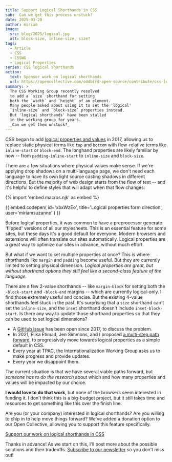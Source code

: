 ```yaml
---
title: Support Logical Shorthands in CSS
sub:  Can we get this process unstuck?
date: 2025-03-20
author: miriam
image:
  src: blog/2025/logical.jpg
  alt: block-size, inline-size, size?
tags:
  - Article
  - CSS
  - CSSWG
  - Logical Properties
series: CSS logical shorthands
action:
  text: Sponsor work on logical shorthands
  url: https://opencollective.com/oddbird-open-source/contribute/css-logical-shorthands-86141
summary: >
  The CSS Working Group recently resolved
  to add a `size` shorthand for setting
  both the `width` and `height` of an element.
  Many people asked about using it to set the 'logical'
  `inline-size` and `block-size` properties instead.
  But 'logical shorthands' have been stalled
  in the working group for years.
  _Can we get them unstuck?_
---
```


CSS began to add
[logical properties and values](https://www.w3.org/TR/css-logical-1/)
in 2017,
allowing us to replace
static physical terms like `top` and `bottom`
with flow-relative terms like `inline-start` or `block-end`.
The longhand properties are likely familiar by now --
from `padding-inline-start` to `inline-size` and `block-size`.

There are a few situations
where physical values make sense.
If we're applying drop shadows on a multi-language page,
we don't need each language to have its own
light source casting shadows in different directions.
But the majority of web design starts
from the flow of text --
and it's helpful to define styles
that will adapt when that flow changes:

{% import 'embed.macros.njk' as embed %}

{{ embed.codepen(
  id='xbxWzEo',
  title='Logical properties form direction',
  user='miriamsuzanne'
) }}

Before logical properties,
it was common to have a preprocessor generate 'flipped' versions
of all our stylesheets.
This is an essential feature for some sites,
but these days it's a good default for everyone.
Modern browsers and extensions
will often translate our sites automatically.
Logical properties are a great way
to optimize our sites in advance,
without much effort.

But what if we want to set
multiple properties at once?
This is where shorthands
like `margin` and `padding` become useful.
But they are currently limited
to setting physical dimension.
_Logical properties are great,
but without shorthand options
they still feel like a second-class
feature of the language._

There are a few 2-value shorthands --
like `margin-block` for setting both
the `-block-start` and `-block-end` margins --
which are currently logical-only.
I find those extremely useful and concise.
But the existing 4-value shorthands feel stuck in the past.
It's surprising that a `size` shorthand
can't set the `inline-size`,
and the `inset` shorthand doesn't include `inset-block-start`.
Is there any way to update those shorthand properties
so that they can be used to set logical dimensions?

- A [GitHub issue](https://github.com/w3c/csswg-drafts/issues/1282)
  has been open since 2017,
  to discuss the problem.
- In 2021, Elika Etimad, Jen Simmons, and I
  proposed [a multi-step path forward](https://github.com/w3c/csswg-drafts/issues/1282#issuecomment-952428897),
  to progressively move towards logical properties
  as a simple default in CSS.
- Every year at TPAC,
  the Internationalization Working Group
  asks us to make progress and provide updates.
- Every year we disappoint them.

The current situation
is that we have several viable paths forward,
but _someone has to do the research_
about which and how many properties and values
will be impacted by our choice.

**I would love to do that work**,
but none of the browsers seem interested in funding it.
I don't think this is a big-budget project,
but it still takes time and resources
to get something like this over the finish line.

Are you (or your company) interested in logical shorthands?
Are you willing to chip in
to help move things forward?
We've added a donation option to our Open Collective,
allowing you to support this feature specifically.

[Support our work on logical shorthands in CSS](https://opencollective.com/oddbird-open-source/contribute/css-logical-shorthands-86141)

Thanks in advance!
As we start on this,
I'll post more about the possible solutions
and their tradeoffs.
[Subscribe to our newsletter](/oddnews/)
so you don't miss out!
